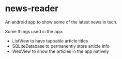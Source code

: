 # news-reader
An android app to show some of the latest news in tech.

Some things used in the app:
- ListView to have tappable article titles
- SQLiteDatabase to permanently store article info
- WebView to show the articles in the app natively
